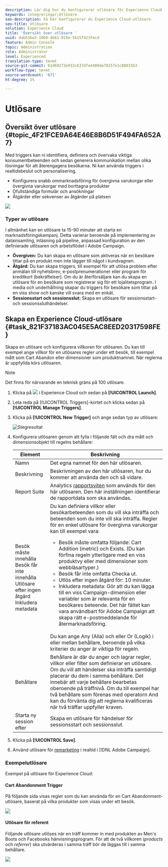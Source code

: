 ```yaml
---
description: Lär dig hur du konfigurerar utlösare för Experience Cloud.
keywords: integreringar;Utlösare
seo-description: Så här konfigurerar du Experience Cloud-utlösare.
seo-title: Utlösare
solution: Experience Cloud
title: 'Översikt över utlösare '
uuid: dab536e3-1969-4661-919e-5b15f423fecd
feature: Admin Console
topic: Administration
role: Administrator
level: Experienced
translation-type: tm+mt
source-git-commit: 61d60273e933c637dfe4400da78257e1c80015b3
workflow-type: tm+mt
source-wordcount: '671'
ht-degree: 1%

---
```



# Utlösare

## Översikt över utlösare {#topic_4F21FCE9A64E46E8B6D51F494FA652A7}

Med triggers kan ni identifiera, definiera och övervaka viktiga konsumentbeteenden och sedan generera kommunikation mellan olika lösningar för att återengagera besökarna. Ni kan använda triggers i realtidsbeslut och personalisering.

* Konfigurera snabb ommarknadsföring för övergivna varukorgar eller övergivna varukorgar med borttagna produkter
* Ofullständiga formulär och ansökningar
* Åtgärder eller sekvenser av åtgärder på platsen

![](assets/trigger-abandonment-2.png)

### Typer av utlösare

I allmänhet kan en utlösare ta 15-90 minuter att starta en marknadsföringskampanj. Detta varierar beroende på implementering av datainsamling, inläsning på pipeline, anpassad konfiguration av den definierade utlösaren och arbetsflödet i Adobe Campaign.

* **Övergiven:** Du kan skapa en utlösare som aktiveras när en besökare tittar på en produkt men inte lägger till något i kundvagnen.
* **Åtgärd:** Du kan skapa triggers, till exempel för att utlösa problem efter anmälan till nyhetsbrev, e-postprenumerationer eller program för kreditkort (bekräftelser). Om du är återförsäljare kan du skapa en utlösare för en besökare som registrerar sig för ett lojalitetsprogram. I media och underhållning skapar du triggers för besökare som tittar på en viss show och kanske vill svara med en enkät.
* **Sessionsstart och sessionsslut:** Skapa en utlösare för sessionsstart- och sessionssluthändelser.

## Skapa en Experience Cloud-utlösare {#task_821F37183AC045E5AC8EED20317598FE}

Skapa en utlösare och konfigurera villkoren för utlösaren. Du kan till exempel ange villkor för en utlösares regler under ett besök, till exempel mått som Cart Abandon eller dimensioner som produktnamnet. När reglerna är uppfyllda körs utlösaren.

>[!NOTE]
>
>Det finns för närvarande en teknisk gräns på 100 utlösare.

1. Klicka på ![](assets/menu-icon.png) i Experience Cloud och sedan på **[!UICONTROL Launch]**.
2. Leta reda på [!UICONTROL Triggers]-kortet och klicka sedan på **[!UICONTROL Manage Triggers]**.
3. Klicka på **[!UICONTROL New Trigger]** och ange sedan typ av utlösare:

   ![Stegresultat](assets/add-trigger.png)

4. Konfigurera utlösaren genom att fylla i följande fält och dra mått och dimensionsobjekt till regelns behållare:

   | Element | Beskrivning |
   |--- |--- |
   | Namn | Det egna namnet för den här utlösaren. |
   | Beskrivning | Beskrivningen av den här utlösaren, hur du kommer att använda den och så vidare. |
   | Report Suite | Analytics [rapportsviten](https://docs.adobe.com/content/help/en/analytics/implementation/analytics-basics/ref-reports-report-suites.html) som används för den här utlösaren. Den här inställningen identifierar de rapportdata som ska användas. |
   | Besök måste innehålla<br>Besök får inte innehålla<br>Utlösare efter ingen åtgärd<br>Inkludera metadata | Du kan definiera villkor eller besökarbeteenden som du vill ska inträffa och beteenden som du inte vill ska inträffa.  Regler för en enkel utlösare för övergivna varukorgar kan till exempel vara:<ul><li>Besök måste omfatta följande:  Cart Addition (metric) och Exists. (Du kan förfina regeln ytterligare med en viss produktvy eller med dimensioner som webbläsartyper.)</li><li>Besök får inte omfatta  Checka ut.</li><li>Utlös efter ingen åtgärd för:  10 minuter.</li><li>Inkludera metadata: Gör att du kan lägga till en viss Campaign-dimension eller variabler som är relevanta för en besökares beteende. Det här fältet kan vara användbart för Adobe Campaign att skapa rätt e-postmeddelande för återmarknadsföring.</li></ul><br>Du kan ange Any (Alla) och eller Or (Logik) i eller mellan behållare, beroende på vilka kriterier du anger är viktiga för regeln. |
   | Behållare | Behållare är där du anger och lagrar regler, villkor eller filter som definierar en utlösare. Om du vill att händelser ska inträffa samtidigt placerar du dem i samma behållare. Det innebär att varje behållare bearbetas oberoende på träffnivå.  Om du till exempel har två behållare som förenas med operatorn And kan du förvänta dig att reglerna kvalificeras när två träffar uppfyller kraven. |
   | Starta ny session efter | Skapa en utlösare för händelser för sessionsstart och sessionsslut. |

5. Klicka på **[!UICONTROL Save]**.
6. Använd utlösare för [remarketing](https://docs.adobe.com/content/help/en/campaign-standard/using/integrating-with-adobe-cloud/working-with-campaign-and-triggers/about-adobe-experience-cloud-triggers.html) i realtid i [!DNL Adobe Campaign].

### Exempelutlösare

Exempel på utlösare för Experience Cloud:

#### Cart Abandonment Trigger

På följande sida visas regler som du kan använda för en Cart Abandonment-utlösare, baserat på vilka produkter som visas under ett besök.

![](assets/abandonment-trigger.png)

#### Utlösare för referent

Följande utlösare utlöses när en träff kommer in med produkten av Men&#39;s Boots och Facebooks hänvisningsprogram. För att de två villkoren (*products* och *referrer*) ska utvärderas i samma träff bör de läggas till i samma behållare.

![](assets/fb-boots-promo.png)
